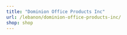 ```yaml
---
title: "Dominion Office Products Inc"
url: /lebanon/dominion-office-products-inc/
shop: shop
---
```

